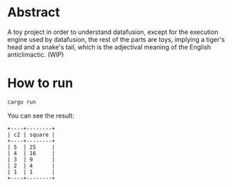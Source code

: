 # Abstract
A toy project in order to understand datafusion, except for the execution engine used by datafusion, the rest of the parts are toys, implying a tiger's head and a snake's tail, which is the adjectival meaning of the English anticlimactic.
(WIP)

# How to run
```bash
cargo run
```
You can see the result:
```text
+----+--------+
| c2 | square |
+----+--------+
| 5  | 25     |
| 4  | 16     |
| 3  | 9      |
| 2  | 4      |
| 1  | 1      |
+----+--------+
```

